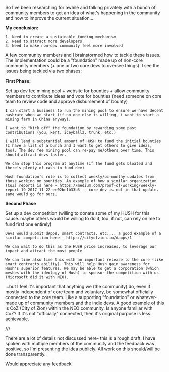 So I've been researching for awhile and talking privately with a bunch of community members to get an idea of what's happening in the community and how to improve the current situation...

**My conclusion:** 

	1. Need to create a sustainable funding mechanism
	2. Need to attract more developers
	3. Need to make non-dev community feel more involved

A few community members and I brainstormed how to tackle these issues. The implementation could be a "foundation" made up of non-core community members (+ one or two core devs to oversee things). I see the issues being tackled via two phases: 

**First Phase:**

Set up dev fee mining pool + website for bounties + allow community members to contribute ideas and vote for bounties (need someone on core team to review code and approve disbursement of bounty)
    		
	I can start a business to run the mining pool to ensure we have decent hashrate when we start (if no one else is willing, i want to start a mining farm in China anyway). 
    
	I want to "kick off" the foundation by rewarding some past contributions (you, kent, iceyballz, trunk, etc.)

	I will lend a substantial amount of HUSH to fund the initial bounties (I have a list of a bunch and I want to get others to give ideas, too). The dev fee mining pool can re-pay me/others over time. This should attract devs faster.

	We can stop this program at anytime (if the fund gets bloated and there's plenty of cash to fund dev)

	Hush foundation's role is to collect weekly/bi-monthy updates from those working on bounties. An example of how a similar organization (CoZ) reports is here - https://medium.com/proof-of-working/weekly-report-19-2017-11-22-ee02be1b33b3 -- core dev is not in that update. same would go for ours.

**Second Phase**

Set up a dev competition (willing to donate some of my HUSH for this cause. maybe others would be willing to do it, too. if not, can rely on me to fund first one entirely)

	Devs would submit dApps, smart contracts, etc.... a good example of a similar competition here - https://cityofzion.io/dapps/1
    	
	We can wait to do this as the HUSH price increases, to leverage our impact and attract the most people
		
	We can time also time this with an important release to the core (like smart contracts ability). This will help Hush gain awareness for Hush's superior features. We may be able to get a corporation (which meshes with the ideology of Hush) to sponsor the competition with us (Microsoft did it with NEO).
	
...but I feel it's important that anything we (the community) do, even if mostly independent of core team and voluntary, be somewhat officially connected to the core team. Like a supporting "foundation" or whatever- made up of community members and the indie devs. A good example of this is CoZ (City of Zion) within the NEO community. Is anyone familiar with CoZ? If it's not "officially" connected, then it's original purpose is less achievable. 

///

There are a lot of details not discussed here- this is a rough draft. I have spoken with multiple members of the community and the feedback was positive, so I'm presenting the idea publicly. All work on this should/will be done transparently. 

Would appreciate any feedback!
